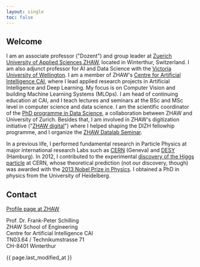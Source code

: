 ```yaml
---
layout: single
toc: false
---
```


## Welcome


I am an associate professor ("Dozent") and group leader at [Zuerich University of Applied Sciences ZHAW](https://www.zhaw.ch/en/university/), located in Winterthur, Switzerland. I am also adjunct professor for AI and Data Science with the [Victoria University of Wellington](https://www.wgtn.ac.nz/). I am a member of ZHAW's [Centre for Artificial Intelligence CAI](https://www.zhaw.ch/en/engineering/institutes-centres/cai/), where I lead applied research projects in Artificial Intelligence and Deep Learning. My focus is on Computer Vision and building Machine Learning Systems (MLOps). I am head of continuing education at CAI, and I teach lectures and seminars at the BSc and MSc level in computer science and data science. I am the scientific coordinator of the [PhD programme in Data Science](https://phd-data-science.ch/), a collaboration between ZHAW and University of Zurich. Besides that, I am involved in ZHAW's digitization initiative ("[ZHAW digital](https://www.zhaw.ch/en/about-us/mission-and-strategy/strategic-initiative-zhaw-digital/)") where I helped shaping the DIZH fellowhip programme, and I organize the [ZHAW Datalab Seminar](https://www.zhaw.ch/de/forschung/departementsuebergreifende-kooperationen/datalab/datalab-seminar/).

In a previous life, I performed fundamental research in Particle Physics at major international research Labs such as [CERN](https://home.cern/) (Geneva) and [DESY](http://www.desy.de/) (Hamburg). In 2012, I contributed to the experimental [discovery of the Higgs particle](https://home.cern/science/physics/higgs-boson) at CERN, whose theoretical prediction (not our discovery, though) was awarded with the [2013 Nobel Prize in Physics](https://www.nobelprize.org/prizes/physics/2013/summary/). I obtained a PhD in physics from the University of Heidelberg.



## Contact


[Profile page at ZHAW](https://www.zhaw.ch/en/about-us/person/scik/)

Prof. Dr. Frank-Peter Schilling  
ZHAW School of Engineering  
Centre for Artificial Intelligence CAI   
TN03.64 / Technikumstrasse 71  
CH-8401 Winterthur
  
{{ page.last_modified_at }}


